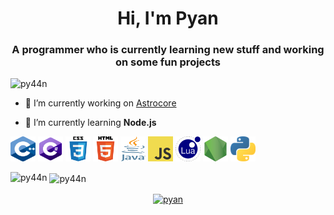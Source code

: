 <h1 align="center">Hi, I'm Pyan</h1>
<h3 align="center">A programmer who is currently learning new stuff and working on some fun projects</h3>

<p align="left"> <img src="https://komarev.com/ghpvc/?username=py44n" alt="py44n" /> </p>

- 🔭 I’m currently working on [Astrocore](https://github.com/PY44N/Gamehub)

- 🌱 I’m currently learning **Node.js**

<p align="left"><img src="https://github.com/PY44N/PY44N/raw/master/Img/c%2B%2B.png" alt="cplusplus" width="40" height="40"/> <img src="https://github.com/PY44N/PY44N/raw/master/Img/c%23.png" alt="csharp" width="40" height="40"/> <img src="https://github.com/PY44N/PY44N/raw/master/Img/css.png" alt="css3" width="40" height="40"/> <img src="https://github.com/PY44N/PY44N/raw/master/Img/html.png" alt="html5" width="40" height="40"/> <img src="https://github.com/PY44N/PY44N/raw/master/Img/java.png" alt="java" width="40" height="40"/> <img src="https://github.com/PY44N/PY44N/raw/master/Img/javascript.png" alt="javascript" width="40" height="40"/> <img src="https://github.com/PY44N/PY44N/raw/master/Img/lua.png" alt="lua" width="40" height="40"/> <img src="https://github.com/PY44N/PY44N/raw/master/Img/nodejs.png" alt="nodejs" width="40" height="40"/> <img src="https://github.com/PY44N/PY44N/raw/master/Img/python.png" alt="python" width="40" height="40"/></p><p><img align="left" src="https://github-readme-stats.vercel.app/api/top-langs/?username=py44n&layout=compact&hide=html" alt="py44n" /></p>

<p>&nbsp;<img align="center" src="https://github-readme-stats.vercel.app/api?username=py44n&show_icons=true" alt="py44n" /></p>

<p align="center">
<a href="https://www.youtube.com/c/pyan" target="blank"><img align="center" src="https://cdn.jsdelivr.net/npm/simple-icons@3.0.1/icons/youtube.svg" alt="pyan" height="30" width="30" /></a>
</p>
